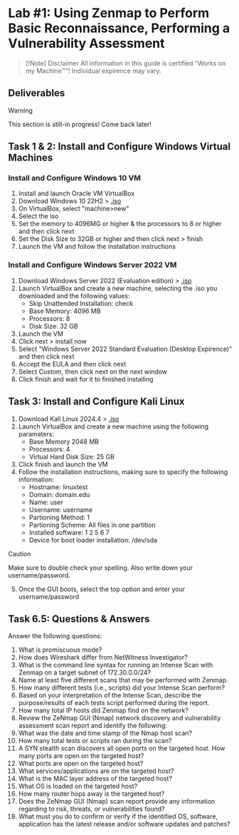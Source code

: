 # Lab #1: Using Zenmap to Perform Basic Reconnaissance, Performing a Vulnerability Assessment

>[!Note] Disclaimer
> All information in this guide is certified "Works on my Machine:tm:"! Individual expirence may vary.

## Deliverables

> [!WARNING]
> This section is still-in progress! Come back later!

<!--TODO-->

## Task 1 & 2: Install and Configure Windows Virtual Machines
### Install and Configure Windows 10 VM

1. Install and launch Oracle VM VirtualBox
1. Download Windows 10 22H2 > [.iso](https://drive.google.com/file/d/1x-0Jm8ADMHwN19fM1y_TBvhAGO-h4o5F/view)
1. On VirtualBox, select "machine>new"
1. Select the iso
1. Set the memory to 4096MG or higher & the processors to 8 or higher and then click next
1. Set the Disk Size to 32GB or higher and then click next > finish
1. Launch the VM and follow the installation instructions

### Install and Configure Windows Server 2022 VM

1. Download Windows Server 2022 (Evaluation edition) > [.iso](https://go.microsoft.com/fwlink/p/?LinkID=2195280&clcid=0x409&culture=en-us&country=US)
1. Launch VirtualBox and create a new machine, selecting the .iso you downloaded and the following values:
    - Skip Unattended Installation: check
    - Base Memory: 4096 MB
    - Processors: 8
    - Disk Size: 32 GB
1. Launch the VM
1. Click next > install now
1. Select "Windows Server 2022 Standard Evaluation (Desktop Expirence)" and then click next
1. Accept the EULA and then click next
1. Select Custom, then click next on the next window
1. Click finish and wait for it to finished installing

## Task 3: Install and Configure Kali Linux 

1. Download Kali Linux 2024.4 > [.iso](https://cdimage.kali.org/kali-2024.4/kali-linux-2024.4-installer-amd64.iso)
1. Launch VirtualBox and create a new machine using the following paramaters: 
    - Base Memory 2048 MB 
    - Processors: 4
    - Virtual Hard Disk Size: 25 GB
1. Click finish and launch the VM
1. Follow the installation instructions, making sure to specify the following information:
    - Hostname: linuxtest
    - Domain: domain.edu
    - Name: user
    - Username: username
    - Partioning Method: 1
    - Partioning Scheme: All files in one partition
    - Installed software: 1 2 5 6 7
    - Device for boot loader installation: /dev/sda

>[!Caution]
> Make sure to double check your spelling. Also write down your username/password.

5. Once the GUI boots, select the top option and enter your username/password




## Task 6.5: Questions & Answers

Answer the following questions:

1. What is promiscuous mode?
2. How does Wireshark differ from NetWitness Investigator?
3. What is the command line syntax for running an Intense Scan with Zenmap on a target
subnet of 172.30.0.0/24?
4. Name at least five different scans that may be performed with Zenmap.
5. How many different tests (i.e., scripts) did your Intense Scan perform?
6. Based on your interpretation of the Intense Scan, describe the purpose/results of each
tests script performed during the report.
7. How many total IP hosts did Zenmap find on the network?
8. Review the ZeNmap GUI (Nmap) network discovery and vulnerability assessment scan
report and identify the following:
9. What was the date and time stamp of the Nmap host scan?
10. How many total tests or scripts ran during the scan?
11. A SYN stealth scan discovers all open ports on the targeted host. How many ports are open
on the targeted host?
12. What ports are open on the targeted host?
13. What services/applications are on the targeted host?
14. What is the MAC layer address of the targeted host? 
15. What OS is loaded on the targeted host?
16. How many router hops away is the targeted host?
17. Does the ZeNmap GUI (Nmap) scan report provide any information regarding to risk,
threats, or vulnerabilities found?
18. What must you do to confirm or verify if the identified OS, software, application has the
latest release and/or software updates and patches?